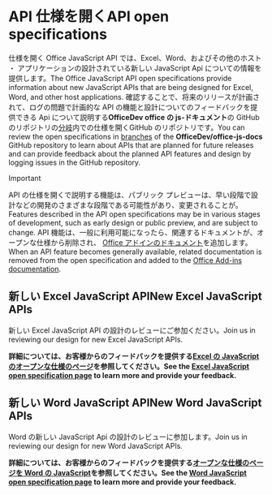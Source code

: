 # <a name="api-open-specifications"></a><span data-ttu-id="52e82-101">API 仕様を開く</span><span class="sxs-lookup"><span data-stu-id="52e82-101">API open specifications</span></span>

<span data-ttu-id="52e82-102">仕様を開く Office JavaScript API では、Excel、Word、およびその他のホスト ・ アプリケーションの設計されている新しい JavaScript Api についての情報を提供します。</span><span class="sxs-lookup"><span data-stu-id="52e82-102">The Office JavaScript API open specifications provide information about new JavaScript APIs that are being designed for Excel, Word, and other host applications.</span></span> <span data-ttu-id="52e82-103">確認することで、将来のリリースが計画されて、ログの問題で計画的な API の機能と設計についてのフィードバックを提供できる Api について説明する**OfficeDev office の js-ドキュメント**の GitHub のリポジトリの[分岐](https://github.com/OfficeDev/office-js-docs/branches/all)内での仕様を開くGitHub のリポジトリです。</span><span class="sxs-lookup"><span data-stu-id="52e82-103">You can review the open specifications in [branches](https://github.com/OfficeDev/office-js-docs/branches/all) of the **OfficeDev/office-js-docs** GitHub repository to learn about APIs that are planned for future releases and can provide feedback about the planned API features and design by logging issues in the GitHub repository.</span></span>

> [!IMPORTANT]
> <span data-ttu-id="52e82-104">API の仕様を開くで説明する機能は、パブリック プレビューは、早い段階で設計などの開発のさまざまな段階である可能性があり、変更されることが。</span><span class="sxs-lookup"><span data-stu-id="52e82-104">Features described in the API open specifications may be in various stages of development, such as early design or public preview, and are subject to change.</span></span> <span data-ttu-id="52e82-105">API 機能は、一般に利用可能になったら、関連するドキュメントが、オープンな仕様から削除され、 [Office アドインのドキュメント](https://docs.microsoft.com/office/dev/add-ins/)を追加します。</span><span class="sxs-lookup"><span data-stu-id="52e82-105">When an API feature becomes generally available, related documentation is removed from the open specification and added to the [Office Add-ins documentation](https://docs.microsoft.com/office/dev/add-ins/).</span></span> 

## <a name="new-excel-javascript-apis"></a><span data-ttu-id="52e82-106">新しい Excel JavaScript API</span><span class="sxs-lookup"><span data-stu-id="52e82-106">New Excel JavaScript APIs</span></span>

<span data-ttu-id="52e82-107">新しい Excel JavaScript API の設計のレビューにご参加ください。</span><span class="sxs-lookup"><span data-stu-id="52e82-107">Join us in reviewing our design for new Excel JavaScript APIs.</span></span> 

<span data-ttu-id="52e82-108">**詳細については、お客様からのフィードバックを提供する[Excel の JavaScript のオープンな仕様のページ](https://github.com/OfficeDev/office-js-docs/tree/ExcelJs_OpenSpec)を参照してください。**</span><span class="sxs-lookup"><span data-stu-id="52e82-108">**See the [Excel JavaScript open specification page](https://github.com/OfficeDev/office-js-docs/tree/ExcelJs_OpenSpec) to learn more and provide your feedback.**</span></span>

## <a name="new-word-javascript-apis"></a><span data-ttu-id="52e82-109">新しい Word JavaScript API</span><span class="sxs-lookup"><span data-stu-id="52e82-109">New Word JavaScript APIs</span></span>

<span data-ttu-id="52e82-110">Word の新しい JavaScript Api の設計のレビューに参加します。</span><span class="sxs-lookup"><span data-stu-id="52e82-110">Join us in reviewing our design for new Word JavaScript APIs.</span></span> 

<span data-ttu-id="52e82-111">**詳細については、お客様からのフィードバックを提供する[オープンな仕様のページを Word の JavaScript](https://github.com/OfficeDev/office-js-docs/tree/WordJs_OpenSpec)を参照してください。**</span><span class="sxs-lookup"><span data-stu-id="52e82-111">**See the [Word JavaScript open specification page](https://github.com/OfficeDev/office-js-docs/tree/WordJs_OpenSpec) to learn more and provide your feedback.**</span></span>